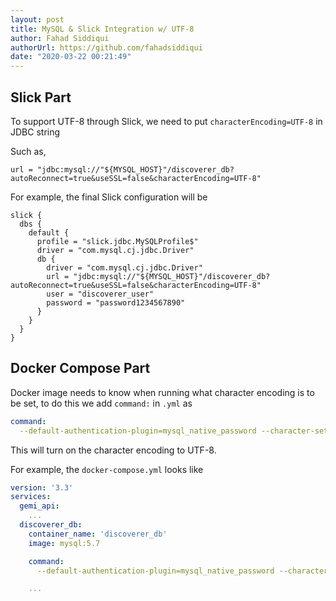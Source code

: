 ```yaml
---
layout: post
title: MySQL & Slick Integration w/ UTF-8
author: Fahad Siddiqui
authorUrl: https://github.com/fahadsiddiqui
date: "2020-03-22 00:21:49"
---
```


## Slick Part

To support UTF-8 through Slick, we need to put `characterEncoding=UTF-8` in JDBC string

Such as,

```
url = "jdbc:mysql://"${MYSQL_HOST}"/discoverer_db?autoReconnect=true&useSSL=false&characterEncoding=UTF-8"
```

For example, the final Slick configuration will be

```
slick {
  dbs {
    default {
      profile = "slick.jdbc.MySQLProfile$"
      driver = "com.mysql.cj.jdbc.Driver"
      db {
        driver = "com.mysql.cj.jdbc.Driver"
        url = "jdbc:mysql://"${MYSQL_HOST}"/discoverer_db?autoReconnect=true&useSSL=false&characterEncoding=UTF-8"
        user = "discoverer_user"
        password = "password1234567890"
      }
    }
  }
}
```

## Docker Compose Part

Docker image needs to know when running what character encoding is to be set, to do this we add `command:` in `.yml` as

```yaml
command:
  --default-authentication-plugin=mysql_native_password --character-set-server=utf8 --collation-server=utf8_unicode_ci
```

This will turn on the character encoding to UTF-8.

For example, the `docker-compose.yml` looks like

```yaml
version: '3.3'
services:
  gemi_api:
    ...
  discoverer_db:
    container_name: 'discoverer_db'
    image: mysql:5.7

    command:
      --default-authentication-plugin=mysql_native_password --character-set-server=utf8 --collation-server=utf8_unicode_ci

    ...
```

